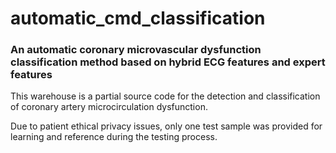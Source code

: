# automatic_cmd_classification
### An automatic coronary microvascular dysfunction classification method based on hybrid ECG features and expert features



This warehouse is a partial source code for the detection and classification of coronary artery microcirculation dysfunction.



Due to patient ethical privacy issues, only one test sample was provided for learning and reference during the testing process.

